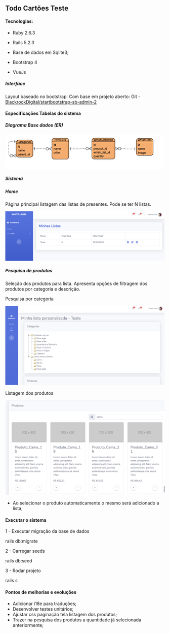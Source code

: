 
## Todo Cartões Teste

  
#### Tecnologias:

- Ruby 2.6.3

- Rails 5.2.3

- Base de dados em Sqlite3;

- Bootstrap 4

- VueJs


##### Interface

Layout baseado no bootstrap. Com base em projeto aberto: Git - [BlackrockDigital/startbootstrap-sb-admin-2](https://github.com/BlackrockDigital/startbootstrap-sb-admin-2)


#### Especificações Tabelas do sistema

##### Diagrama Base dados (ER)

![ER!](/assets/er.png)

##### Sistema

##### Home

Página principal listagem das listas de presentes. Pode se ter N listas.

![ER!](/assets/tela_home.png)

  

##### Pesquisa de produtos

Seleção dos produtos para lista. Apresenta opções de filtragem dos produtos por categoria e descrição.

  

Pesquisa por categoria

![ER!](/assets/tela_pesquisa_produtos.png)

  

Listagem dos produtos

![ER!](/assets/pesquisa_produtos_2.png)

  

* Ao selecionar o produto automaticamente o mesmo será adicionado a lista;

  
  

#### Executar o sistema

  

1 - Executar migração da base de dados

  

rails db:migrate

  

2 - Carregar seeds

  

rails db:seed

  

3 - Rodar projeto

  

rails s

  
#### Pontos de melhorias e evoluções

- Adicionar i18e para traduções;
- Desenvolver testes unitários;
- Ajustar css paginação tela listagem dos produtos;
- Trazer na pesquisa dos produtos a quantidade já selecionada anteriormente;
